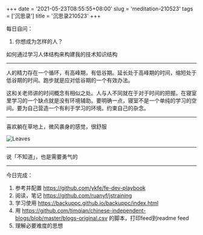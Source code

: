 +++
date = '2021-05-23T08:55:55+08:00'
slug = 'meditation-210523'
tags = ['沉思录']
title = '沉思录210523'
+++

每日自问：

1. 你想成为怎样的人？

如何通过学习人体结构来构建我的技术知识结构

---

人的精力存在一个循环，有高峰期，有低谷期。延长处于高峰期的时间，缩短处于低谷期的时间。跑步就是应对低谷期的一个有效办法。

这和关老师讲的时间概念有相似之处。人与人不同就在于对于时间的把握。在寝室里学习的一个缺点就是没有环境辅助。要明确一点，寝室不是一个单纯的学习的空间。要为自己营造一个有利于学习的环境。约束自己的杂念。

---

喜欢躺在草地上，微风袭身的感觉，很舒服

![Leaves](https://cdn.jsdelivr.net/gh/tianheg/static@main/img/leaves.jpg)

---

说「不知道」，也是需要勇气的

---

今日完成：

1. 参考并配置 <https://github.com/ykfe/fe-dev-playbook>
2. 阅读，笔记 <https://github.com/ruanyf/jstraining>
3. 学习使用 <https://backuppc.github.io/backuppc/index.html>
4. 用 <https://github.com/timqian/chinese-independent-blogs/blob/master/blogs-original.csv> 的脚本，打印feed到readme feed
5. 理解必要难度的思想
